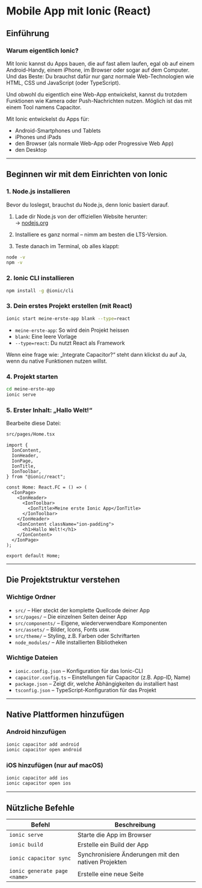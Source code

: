 # Mobile App mit Ionic (React)

## Einführung

### Warum eigentlich Ionic?

Mit Ionic kannst du Apps bauen, die auf fast allem laufen, egal ob auf einem Android-Handy, einem iPhone, im Browser oder sogar auf dem Computer. Und das Beste: Du brauchst dafür nur ganz normale Web-Technologien wie HTML, CSS und JavaScript (oder TypeScript).

Und obwohl du eigentlich eine Web-App entwickelst, kannst du trotzdem Funktionen wie Kamera oder Push-Nachrichten nutzen. Möglich ist das mit einem Tool namens Capacitor.

Mit Ionic entwickelst du Apps für:

- Android-Smartphones und Tablets
- iPhones und iPads
- den Browser (als normale Web-App oder Progressive Web App)
- den Desktop

---

## Beginnen wir mit dem Einrichten von Ionic

### 1. Node.js installieren

Bevor du loslegst, brauchst du Node.js, denn Ionic basiert darauf.

1. Lade dir Node.js von der offiziellen Website herunter:  
   → [nodejs.org](https://nodejs.org/)

2. Installiere es ganz normal – nimm am besten die LTS-Version.

3. Teste danach im Terminal, ob alles klappt:

```bash
node -v
npm -v
```

### 2. Ionic CLI installieren

```bash
npm install -g @ionic/cli
```

### 3. Dein erstes Projekt erstellen (mit React)

```bash
ionic start meine-erste-app blank --type=react
```

- `meine-erste-app`: So wird dein Projekt heissen
- `blank`: Eine leere Vorlage
- `--type=react`: Du nutzt React als Framework

Wenn eine frage wie: „Integrate Capacitor?“ steht dann klickst du auf Ja, wenn du native Funktionen nutzen willst.

### 4. Projekt starten

```bash
cd meine-erste-app
ionic serve
```

### 5. Erster Inhalt: „Hallo Welt!“

Bearbeite diese Datei:

```bash
src/pages/Home.tsx
```

```tsx
import {
  IonContent,
  IonHeader,
  IonPage,
  IonTitle,
  IonToolbar,
} from "@ionic/react";

const Home: React.FC = () => (
  <IonPage>
    <IonHeader>
      <IonToolbar>
        <IonTitle>Meine erste Ionic App</IonTitle>
      </IonToolbar>
    </IonHeader>
    <IonContent className="ion-padding">
      <h1>Hallo Welt!</h1>
    </IonContent>
  </IonPage>
);

export default Home;
```

---

## Die Projektstruktur verstehen

### Wichtige Ordner

- `src/` – Hier steckt der komplette Quellcode deiner App
- `src/pages/` – Die einzelnen Seiten deiner App
- `src/components/` – Eigene, wiederverwendbare Komponenten
- `src/assets/` – Bilder, Icons, Fonts usw.
- `src/theme/` – Styling, z.B. Farben oder Schriftarten
- `node_modules/` – Alle installierten Bibliotheken

### Wichtige Dateien

- `ionic.config.json` – Konfiguration für das Ionic-CLI
- `capacitor.config.ts` – Einstellungen für Capacitor (z.B. App-ID, Name)
- `package.json` – Zeigt dir, welche Abhängigkeiten du installiert hast
- `tsconfig.json` – TypeScript-Konfiguration für das Projekt

---

## Native Plattformen hinzufügen

### Android hinzufügen

```bash
ionic capacitor add android
ionic capacitor open android
```

### iOS hinzufügen (nur auf macOS)

```bash
ionic capacitor add ios
ionic capacitor open ios
```

---

## Nützliche Befehle

| Befehl                       | Beschreibung                                        |
| ---------------------------- | --------------------------------------------------- |
| `ionic serve`                | Starte die App im Browser                           |
| `ionic build`                | Erstelle ein Build der App                          |
| `ionic capacitor sync`       | Synchronisiere Änderungen mit den nativen Projekten |
| `ionic generate page <name>` | Erstelle eine neue Seite                            |
